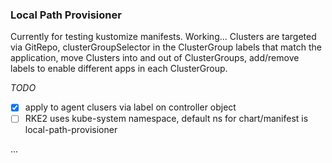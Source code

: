 ### Local Path Provisioner

Currently for testing kustomize manifests. Working... Clusters are targeted via GitRepo, clusterGroupSelector in the ClusterGroup labels that match the application, move Clusters into and out of ClusterGroups, add/remove labels to enable different apps in each ClusterGroup.

_TODO_
- [x] apply to agent clusers via label on controller object
- [ ] RKE2 uses kube-system namespace, default ns for chart/manifest is local-path-provisioner

...
